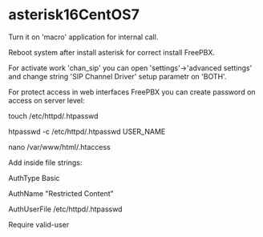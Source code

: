 # asterisk16CentOS7

Turn it on 'macro' application for internal call.

Reboot system after install asterisk for correct install FreePBX.


For activate work 'chan_sip' you can open 'settings'->'advanced settings' and change string 'SIP Channel Driver' setup parametr on 'BOTH'.



For protect access in web interfaces FreePBX you can create password on access on server level:

touch /etc/httpd/.htpasswd

htpasswd -c /etc/httpd/.htpasswd USER_NAME

nano /var/www/html/.htaccess     

Add inside file strings:

AuthType Basic

AuthName "Restricted Content"

AuthUserFile /etc/httpd/.htpasswd

Require valid-user
